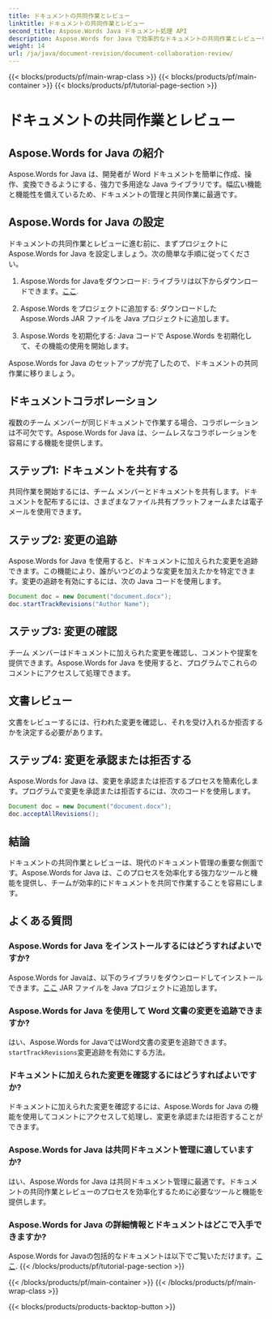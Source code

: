 ```yaml
---
title: ドキュメントの共同作業とレビュー
linktitle: ドキュメントの共同作業とレビュー
second_title: Aspose.Words Java ドキュメント処理 API
description: Aspose.Words for Java で効率的なドキュメントの共同作業とレビューを実現します。変更を追跡し、ドキュメントを共有し、ワークフローを合理化する方法を学びます。
weight: 14
url: /ja/java/document-revision/document-collaboration-review/
---
```


{{< blocks/products/pf/main-wrap-class >}}
{{< blocks/products/pf/main-container >}}
{{< blocks/products/pf/tutorial-page-section >}}

# ドキュメントの共同作業とレビュー


## Aspose.Words for Java の紹介

Aspose.Words for Java は、開発者が Word ドキュメントを簡単に作成、操作、変換できるようにする、強力で多用途な Java ライブラリです。幅広い機能と機能性を備えているため、ドキュメントの管理と共同作業に最適です。

## Aspose.Words for Java の設定

ドキュメントの共同作業とレビューに進む前に、まずプロジェクトに Aspose.Words for Java を設定しましょう。次の簡単な手順に従ってください。

1.  Aspose.Words for Javaをダウンロード: ライブラリは以下からダウンロードできます。[ここ](https://releases.aspose.com/words/java/).

2. Aspose.Words をプロジェクトに追加する: ダウンロードした Aspose.Words JAR ファイルを Java プロジェクトに追加します。

3. Aspose.Words を初期化する: Java コードで Aspose.Words を初期化して、その機能の使用を開始します。

Aspose.Words for Java のセットアップが完了したので、ドキュメントの共同作業に移りましょう。

## ドキュメントコラボレーション

複数のチーム メンバーが同じドキュメントで作業する場合、コラボレーションは不可欠です。Aspose.Words for Java は、シームレスなコラボレーションを容易にする機能を提供します。

## ステップ1: ドキュメントを共有する

共同作業を開始するには、チーム メンバーとドキュメントを共有します。ドキュメントを配布するには、さまざまなファイル共有プラットフォームまたは電子メールを使用できます。

## ステップ2: 変更の追跡

Aspose.Words for Java を使用すると、ドキュメントに加えられた変更を追跡できます。この機能により、誰がいつどのような変更を加えたかを特定できます。変更の追跡を有効にするには、次の Java コードを使用します。

```java
Document doc = new Document("document.docx");
doc.startTrackRevisions("Author Name");
```

## ステップ3: 変更の確認

チーム メンバーはドキュメントに加えられた変更を確認し、コメントや提案を提供できます。Aspose.Words for Java を使用すると、プログラムでこれらのコメントにアクセスして処理できます。

## 文書レビュー

文書をレビューするには、行われた変更を確認し、それを受け入れるか拒否するかを決定する必要があります。

## ステップ4: 変更を承認または拒否する

Aspose.Words for Java は、変更を承認または拒否するプロセスを簡素化します。プログラムで変更を承認または拒否するには、次のコードを使用します。

```java
Document doc = new Document("document.docx");
doc.acceptAllRevisions();
```

## 結論

ドキュメントの共同作業とレビューは、現代のドキュメント管理の重要な側面です。Aspose.Words for Java は、このプロセスを効率化する強力なツールと機能を提供し、チームが効率的にドキュメントを共同で作業することを容易にします。

## よくある質問

### Aspose.Words for Java をインストールするにはどうすればよいですか?

 Aspose.Words for Javaは、以下のライブラリをダウンロードしてインストールできます。[ここ](https://releases.aspose.com/words/java/) JAR ファイルを Java プロジェクトに追加します。

### Aspose.Words for Java を使用して Word 文書の変更を追跡できますか?

はい、Aspose.Words for JavaではWord文書の変更を追跡できます。`startTrackRevisions`変更追跡を有効にする方法。

### ドキュメントに加えられた変更を確認するにはどうすればよいですか?

ドキュメントに加えられた変更を確認するには、Aspose.Words for Java の機能を使用してコメントにアクセスして処理し、変更を承認または拒否することができます。

### Aspose.Words for Java は共同ドキュメント管理に適していますか?

はい、Aspose.Words for Java は共同ドキュメント管理に最適です。ドキュメントの共同作業とレビューのプロセスを効率化するために必要なツールと機能を提供します。

### Aspose.Words for Java の詳細情報とドキュメントはどこで入手できますか?

 Aspose.Words for Javaの包括的なドキュメントは以下でご覧いただけます。[ここ](https://reference.aspose.com/words/java/).
{{< /blocks/products/pf/tutorial-page-section >}}

{{< /blocks/products/pf/main-container >}}
{{< /blocks/products/pf/main-wrap-class >}}

{{< blocks/products/products-backtop-button >}}
